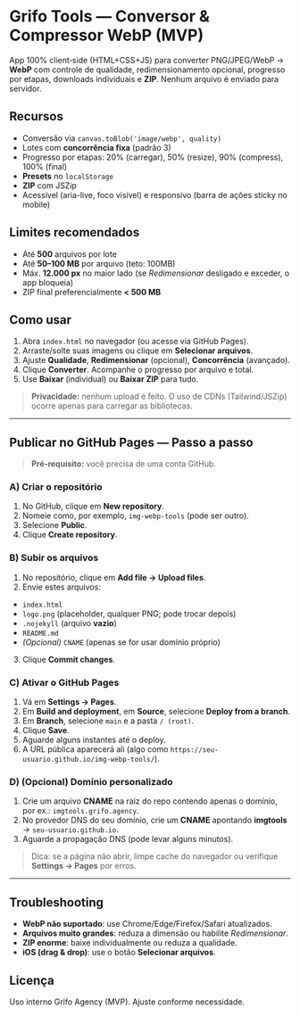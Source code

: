 # Grifo Tools — Conversor & Compressor WebP (MVP)


App 100% client‑side (HTML+CSS+JS) para converter PNG/JPEG/WebP → **WebP** com controle de qualidade, redimensionamento opcional, progresso por etapas, downloads individuais e **ZIP**. Nenhum arquivo é enviado para servidor.


## Recursos
- Conversão via `canvas.toBlob('image/webp', quality)`
- Lotes com **concorrência fixa** (padrão 3)
- Progresso por etapas: 20% (carregar), 50% (resize), 90% (compress), 100% (final)
- **Presets** no `localStorage`
- **ZIP** com JSZip
- Acessível (aria-live, foco visível) e responsivo (barra de ações sticky no mobile)


## Limites recomendados
- Até **500** arquivos por lote
- Até **50–100 MB** por arquivo (teto: 100MB)
- Máx. **12.000 px** no maior lado (se *Redimensionar* desligado e exceder, o app bloqueia)
- ZIP final preferencialmente **< 500 MB**


## Como usar
1. Abra `index.html` no navegador (ou acesse via GitHub Pages).
2. Arraste/solte suas imagens ou clique em **Selecionar arquivos**.
3. Ajuste **Qualidade**, **Redimensionar** (opcional), **Concorrência** (avançado).
4. Clique **Converter**. Acompanhe o progresso por arquivo e total.
5. Use **Baixar** (individual) ou **Baixar ZIP** para tudo.


> **Privacidade:** nenhum upload é feito. O uso de CDNs (Tailwind/JSZip) ocorre apenas para carregar as bibliotecas.


---


## Publicar no GitHub Pages — Passo a passo


> **Pré‑requisito:** você precisa de uma conta GitHub.


### A) Criar o repositório
1. No GitHub, clique em **New repository**.
2. Nomeie como, por exemplo, `img-webp-tools` (pode ser outro).
3. Selecione **Public**.
4. Clique **Create repository**.


### B) Subir os arquivos
1. No repositório, clique em **Add file → Upload files**.
2. Envie estes arquivos:
- `index.html`
- `logo.png` (placeholder, qualquer PNG; pode trocar depois)
- `.nojekyll` (arquivo **vazio**)
- `README.md`
- *(Opcional)* `CNAME` (apenas se for usar domínio próprio)
3. Clique **Commit changes**.


### C) Ativar o GitHub Pages
1. Vá em **Settings → Pages**.
2. Em **Build and deployment**, em **Source**, selecione **Deploy from a branch**.
3. Em **Branch**, selecione `main` e a pasta `/ (root)`.
4. Clique **Save**.
5. Aguarde alguns instantes até o deploy.
6. A URL pública aparecerá ali (algo como `https://seu-usuario.github.io/img-webp-tools/`).


### D) (Opcional) Domínio personalizado
1. Crie um arquivo **CNAME** na raiz do repo contendo apenas o domínio, por ex.: `imgtools.grifo.agency`.
2. No provedor DNS do seu domínio, crie um **CNAME** apontando **imgtools** → `seu-usuario.github.io`.
3. Aguarde a propagação DNS (pode levar alguns minutos).


> Dica: se a página não abrir, limpe cache do navegador ou verifique **Settings → Pages** por erros.


---


## Troubleshooting
- **WebP não suportado**: use Chrome/Edge/Firefox/Safari atualizados.
- **Arquivos muito grandes**: reduza a dimensão ou habilite *Redimensionar*.
- **ZIP enorme**: baixe individualmente ou reduza a qualidade.
- **iOS (drag & drop)**: use o botão **Selecionar arquivos**.


## Licença
Uso interno Grifo Agency (MVP). Ajuste conforme necessidade.
